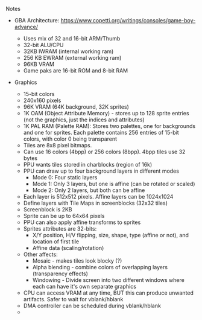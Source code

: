 Notes

* GBA Architecture: https://www.copetti.org/writings/consoles/game-boy-advance/

  * Uses mix of 32 and 16-bit ARM/Thumb
  * 32-bit ALU/CPU
  * 32KB IWRAM (internal working ram)
  * 256 KB EWRAM (external working ram)
  * 96KB VRAM
  * Game paks are 16-bit ROM and 8-bit RAM

* Graphics
  * 15-bit colors
  * 240x160 pixels
  * 96K VRAM (64K background, 32K sprites)
  * 1K OAM (Object Attribute Memory) - stores up to 128 sprite entries (not the graphics, just the indices and attributes)
  * 1K PAL RAM (Palette RAM): Stores two palettes, one for backgrounds and one for sprites. Each palette contains 256 entries of 15-bit colors, with color 0 being transparent
  * Tiles are 8x8 pixel bitmaps.
  * Can use 16 colors (4bpp) or 256 colors (8bpp). 4bpp tiles use 32 bytes
  * PPU wants tiles stored in charblocks (region of 16k)
  * PPU can draw up to four background layers in different modes
    * Mode 0: Four static layers
    * Mode 1: Only 3 layers, but one is affine (can be rotated or scaled)
    * Mode 2: Only 2 layers, but both can be affine
  * Each layer is 512x512 pixels. Affine layers can be 1024x1024
  * Define layers with Tile Maps  in screenblocks (32x32 tiles)
  * Screenblock is 2KB
  * Sprite can be up to 64x64 pixels
  * PPU can also apply affine transforms to sprites
  * Sprites attributes are 32-bits:
    * X/Y position, H/V flipping, size, shape, type (affine or not), and location of first tile
    * Affine data (scaling/rotation)
  * Other affects:
    * Mosaic - makes tiles look blocky (?)
    * Alpha blending - combine colors of overlapping layers (transparency effects)
    * Windowing - Divide screen into two different windows where each can have it's own separate graphics
  * CPU can access VRAM at any time, BUT this can produce unwanted artifacts. Safer to wait for vblank/hblank
  * DMA controller can be scheduled during vblank/hblank
  *